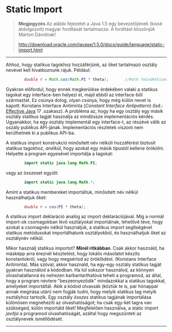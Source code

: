 # Static Import #

> **Megjegyzés** Az alábbi fejezetet a Java 1.5 egy bevezetőjének (kissé átdolgozott) magyar fordítását tartalmazza. A fordítást köszönjük Márton Dávidnak! 
> 
> <http://download.oracle.com/javase/1.5.0/docs/guide/language/static-import.html>

---

Ahhoz, hogy statikus tagokhoz hozzáférjünk, az őket tartalmazó osztály nevével kell hivatkoznunk rájuk. Például:

``` java
    	double r = Math.cos(Math.PI * theta);		//Math (mindkétszer piros)
```

Gyakran előfordul, hogy ennek megkerülése érdekében valaki a statikus tagokat egy interface-ben helyezi el, majd ebből az interface-ből származtat. Ez csúnya dolog, olyan csúnya, hogy még külön nevet is kapott: Konstans Interface Antiminta (*Constant Interface Antipattern*) (lsd.: [Effective Java](http://java.sun.com/docs/books/effective/ "Effective Java") 17 .szakasz). A probléma az, hogy ha egy osztály egy másik osztály statikus tagját használja az mindössze implementációs kérdés. Ugyanakkor, ha egy osztály implementál egy interface-t, az részévé válik az oszály publikus API-jának. Implementációs részletek viszont nem kerülhetnek ki a publikus API-ba.

A statikus import konstrukció minősített név nélküli hozzáférést biztosít statikus tagokhoz, *anélkül*, hogy azokat egy másik típustól kellene örökölni. Helyette a program egyesével importálja a tagokat:

``` java
    	import static java.lang.Math.PI;
```

vagy az összeset együtt:

``` java
    	import static java.lang.Math.*;
```

Amint a statikus membereket importáltuk, minősített név nélkül használhatjuk őket:

``` java
    	double r = cos(PI * theta);
```

A statikus import deklaráció analóg az import deklarációjával. Míg a normál import-ok csomagokban lévő osztályokat importálnak, lehetővé téve, hogy azokat a csomagnév nélkül használjuk, a statikus import segítségével statikus metódusokat importálhatunk osztályokból, és használhatjuk őket az osztálynév nélkül.

Mikor használj statikus importot? **Minél ritkábban**. Csak akkor használd, ha másképp arra éreznél késztetést, hogy lokális másolatot készíts konstantokról, vagy hogy megsértsd az öröklődést. (Konstans Interface Antiminta). Más szóval, akkor használd, ha egy-egy osztály statikus tagját gyakran használod a kódodban. Ha túl sokszor használod, az könnyen olvashatatlanná és nehezen karbantarthatóvá teheti a programod, az által, hogy a program névtere "beszennyeződik" mindazokkal a statikus tagokkal, amelyeket importáltál. Akik a kódod olvassák (köztük te is, pár hónappal annak megírása után) nem fogják tudni, hogy melyik statikus tag melyik osztályhoz tartozik. Egy osztály *összes* statikus tagjának importálása különösen megnehezíti az olvashatóságot; ha csak egy-két tagra van szükséged, külön importáld őket! Megfelelően használva, a static import *javítja* a programod olvashatóságát, azáltal hogy megszünteti az osztálynevek ismétlődését.

---

